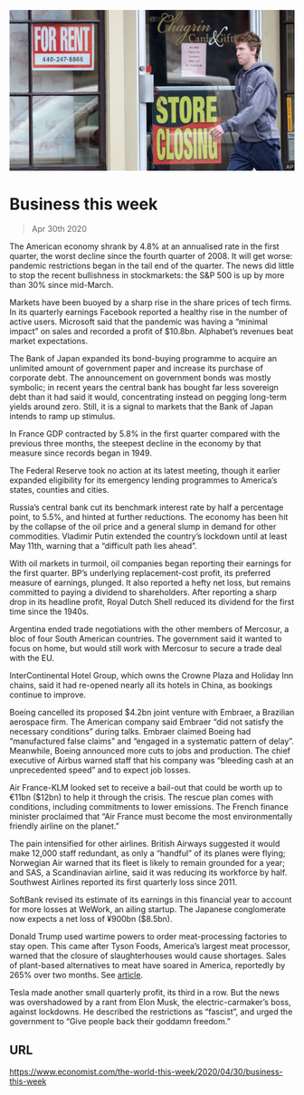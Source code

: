![](./images/20200502_WWP501.jpg)

# Business this week

> Apr 30th 2020

The American economy shrank by 4.8% at an annualised rate in the first quarter, the worst decline since the fourth quarter of 2008. It will get worse: pandemic restrictions began in the tail end of the quarter. The news did little to stop the recent bullishness in stockmarkets: the S&P 500 is up by more than 30% since mid-March.

Markets have been buoyed by a sharp rise in the share prices of tech firms. In its quarterly earnings Facebook reported a healthy rise in the number of active users. Microsoft said that the pandemic was having a “minimal impact” on sales and recorded a profit of $10.8bn. Alphabet’s revenues beat market expectations.

The Bank of Japan expanded its bond-buying programme to acquire an unlimited amount of government paper and increase its purchase of corporate debt. The announcement on government bonds was mostly symbolic; in recent years the central bank has bought far less sovereign debt than it had said it would, concentrating instead on pegging long-term yields around zero. Still, it is a signal to markets that the Bank of Japan intends to ramp up stimulus.

In France GDP contracted by 5.8% in the first quarter compared with the previous three months, the steepest decline in the economy by that measure since records began in 1949.

The Federal Reserve took no action at its latest meeting, though it earlier expanded eligibility for its emergency lending programmes to America’s states, counties and cities.

Russia’s central bank cut its benchmark interest rate by half a percentage point, to 5.5%, and hinted at further reductions. The economy has been hit by the collapse of the oil price and a general slump in demand for other commodities. Vladimir Putin extended the country’s lockdown until at least May 11th, warning that a “difficult path lies ahead”.

With oil markets in turmoil, oil companies began reporting their earnings for the first quarter. BP’s underlying replacement-cost profit, its preferred measure of earnings, plunged. It also reported a hefty net loss, but remains committed to paying a dividend to shareholders. After reporting a sharp drop in its headline profit, Royal Dutch Shell reduced its dividend for the first time since the 1940s.

Argentina ended trade negotiations with the other members of Mercosur, a bloc of four South American countries. The government said it wanted to focus on home, but would still work with Mercosur to secure a trade deal with the EU.

InterContinental Hotel Group, which owns the Crowne Plaza and Holiday Inn chains, said it had re-opened nearly all its hotels in China, as bookings continue to improve.

Boeing cancelled its proposed $4.2bn joint venture with Embraer, a Brazilian aerospace firm. The American company said Embraer “did not satisfy the necessary conditions” during talks. Embraer claimed Boeing had “manufactured false claims” and “engaged in a systematic pattern of delay”. Meanwhile, Boeing announced more cuts to jobs and production. The chief executive of Airbus warned staff that his company was “bleeding cash at an unprecedented speed” and to expect job losses.

Air France-KLM looked set to receive a bail-out that could be worth up to €11bn ($12bn) to help it through the crisis. The rescue plan comes with conditions, including commitments to lower emissions. The French finance minister proclaimed that “Air France must become the most environmentally friendly airline on the planet.”

The pain intensified for other airlines. British Airways suggested it would make 12,000 staff redundant, as only a “handful” of its planes were flying; Norwegian Air warned that its fleet is likely to remain grounded for a year; and SAS, a Scandinavian airline, said it was reducing its workforce by half. Southwest Airlines reported its first quarterly loss since 2011.

SoftBank revised its estimate of its earnings in this financial year to account for more losses at WeWork, an ailing startup. The Japanese conglomerate now expects a net loss of ¥900bn ($8.5bn).

Donald Trump used wartime powers to order meat-processing factories to stay open. This came after Tyson Foods, America’s largest meat processor, warned that the closure of slaughterhouses would cause shortages. Sales of plant-based alternatives to meat have soared in America, reportedly by 265% over two months. See [article](https://www.economist.com//united-states/2020/05/02/in-america-the-virus-threatens-a-meat-industry-that-is-too-concentrated).

Tesla made another small quarterly profit, its third in a row. But the news was overshadowed by a rant from Elon Musk, the electric-carmaker’s boss, against lockdowns. He described the restrictions as “fascist”, and urged the government to “Give people back their goddamn freedom.”

## URL

https://www.economist.com/the-world-this-week/2020/04/30/business-this-week
